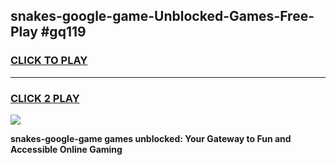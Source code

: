 
## snakes-google-game-Unblocked-Games-Free-Play #gq119
<h3>
<a href="https://us.freeplayer.one?title=snakes-google-game&ref=9M">CLICK TO PLAY</a></h3>
<hr>

<h3>
<a href="https://us.freeplayer.one?title=snakes-google-game&ref=9M">CLICK 2 PLAY</a>
  
</h3>

<a href="https://us.freeplayer.one?title=snakes-google-game&ref=9M"><img src="https://clearcache.store/games.png"></a>


**snakes-google-game games unblocked: Your Gateway to Fun and Accessible Online Gaming**

